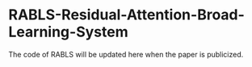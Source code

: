 # RABLS-Residual-Attention-Broad-Learning-System
The code of RABLS will be updated here when the paper is publicized.
